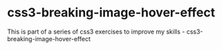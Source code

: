 # css3-breaking-image-hover-effect
This is part of a series of css3 exercises to improve my skills - css3-breaking-image-hover-effect
